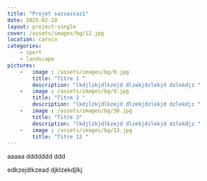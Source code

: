 ```yaml
---
title: "Projet sazsazsaz1"
date: 2025-02-28
layout: project-single
cover: /assets/images/bg/12.jpg
location: carvin
categories:
    - sport
    - landscape
pictures:
    -   image : /assets/images/bg/8.jpg
        title: "Titre 1 "
        description: "lkdjlzkjdlkzejd dlzekjdzlekjd dzlekdjz "
    -   image : /assets/images/bg/9.jpg
        title: "Titre 2 "
        description: "lkdjlzkjdlkzejd dlzekjdzlekjd dzlekdjz "
    -   image : /assets/images/bg/30.jpg
        title: "Titre 3"
        description: "lkdjlzkjdlkzejd dlzekjdzlekjd dzlekdjz "
    -   image : /assets/images/bg/13.jpg
        title: "Titre 12 "
---
```



aaaaa
ddddddd
ddd



edkzejdlkzead
djklzekdjlkj
